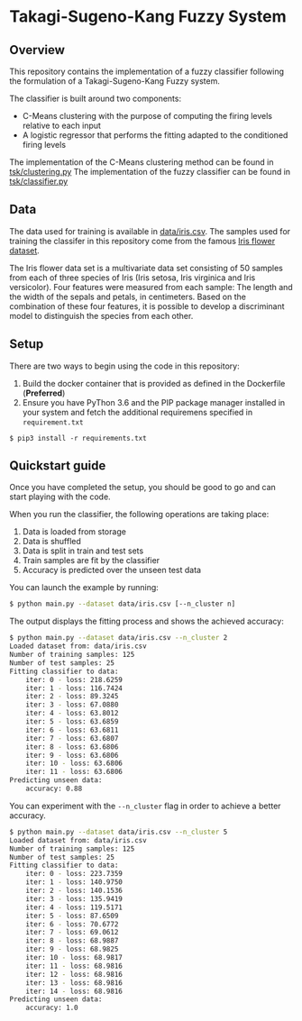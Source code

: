 # Takagi-Sugeno-Kang Fuzzy System

## Overview

This repository contains the implementation of a fuzzy classifier following the formulation of a Takagi-Sugeno-Kang Fuzzy system.

The classifier is built around two components:
* C-Means clustering with the purpose of computing the firing levels relative to each input
* A logistic regressor that performs the fitting adapted to the conditioned firing levels

The implementation of the C-Means clustering method can be found in [tsk/clustering.py](tsk/clustering.py)
The implementation of the fuzzy classifier can be found in [tsk/classifier.py](tsk/classifier.py)

## Data

The data used for training is available in [data/iris.csv](data/iris.csv). The samples used for training the classifer
in this repository come from the famous [Iris flower dataset](https://en.wikipedia.org/wiki/Iris_flower_data_set).

The Iris flower data set is a multivariate data set consisting of 50 samples from each of three species of Iris 
(Iris setosa, Iris virginica and Iris versicolor). Four features were measured from each sample: The length and the width
 of the sepals and petals, in centimeters. Based on the combination of these four features, it is possible to develop a 
 discriminant model to distinguish the species from each other.

## Setup

There are two ways to begin using the code in this repository:

1. Build the docker container that is provided as defined in the Dockerfile (**Preferred**)
2. Ensure you have PyThon 3.6 and the PIP package manager installed in your system and fetch the additional requiremens specified in ``requirement.txt``

```
$ pip3 install -r requirements.txt
```


## Quickstart guide 

Once you have completed the setup, you should be good to go and can start playing with the code.

When you run the classifier, the following operations are taking place:

1. Data is loaded from storage
2. Data is shuffled
3. Data is split in train and test sets
4. Train samples are fit by the classifier
5. Accuracy is predicted over the unseen test data

You can launch the example by running:

```bash
$ python main.py --dataset data/iris.csv [--n_cluster n] 
```

The output displays the fitting process and shows the achieved accuracy:

```bash
$ python main.py --dataset data/iris.csv --n_cluster 2
Loaded dataset from: data/iris.csv
Number of training samples: 125
Number of test samples: 25
Fitting classifier to data:
	iter: 0 - loss: 218.6259
	iter: 1 - loss: 116.7424
	iter: 2 - loss: 89.3245
	iter: 3 - loss: 67.0880
	iter: 4 - loss: 63.8012
	iter: 5 - loss: 63.6859
	iter: 6 - loss: 63.6811
	iter: 7 - loss: 63.6807
	iter: 8 - loss: 63.6806
	iter: 9 - loss: 63.6806
	iter: 10 - loss: 63.6806
	iter: 11 - loss: 63.6806
Predicting unseen data:
	accuracy: 0.88
```

You can experiment with the ``--n_cluster`` flag in order to achieve a better accuracy.

```bash
$ python main.py --dataset data/iris.csv --n_cluster 5
Loaded dataset from: data/iris.csv
Number of training samples: 125
Number of test samples: 25
Fitting classifier to data:
	iter: 0 - loss: 223.7359
	iter: 1 - loss: 140.9750
	iter: 2 - loss: 140.1536
	iter: 3 - loss: 135.9419
	iter: 4 - loss: 119.5171
	iter: 5 - loss: 87.6509
	iter: 6 - loss: 70.6772
	iter: 7 - loss: 69.0612
	iter: 8 - loss: 68.9887
	iter: 9 - loss: 68.9825
	iter: 10 - loss: 68.9817
	iter: 11 - loss: 68.9816
	iter: 12 - loss: 68.9816
	iter: 13 - loss: 68.9816
	iter: 14 - loss: 68.9816
Predicting unseen data:
	accuracy: 1.0
```
